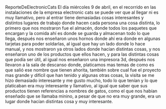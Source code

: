 ReporteDeElectronicCats
El día miércoles 9 de abril, en el recorrido en las instalaciones de la empresa electronic cats se puede ver que al llegar ni es muy llamativo, pero al entrar tiene demasiadas cosas interesantes y distintos lugares de trabajo donde hacen cada persona una cosa distinta, lo primero que nos mostraron fue el almacén, donde todos los paquetes que encargan y la comida ahí es donde se guarda y almacenan todo lo que llega, después nos enseñaron unos hornos donde ahí era donde en algunas tarjetas para poder soldarlas, al igual que hay un lado donde lo hace manual, y nos mostraron ya otros lados donde hacían distintas cosas, y nos enseñaron uno de los productos que ellos hacen, y para las distintas cosas que podía ser útil, al igual nos enseñaron una impresora 3d, después nos llevaron a la sala de descanso donde, platicamos mas temas de como es que salió ese nombre que tienen ahorita, también sobre cual fue el proyecto mas grande y difícil que han tenido y algunas otras cosas, la visita se me hizo demasiado interesante y me gusto mucho, todo lo que tenían y lo que platicaban era muy interesante y llamativo, al igual que saber que sus productos tienen referencias a nombres de gatos, como el que nos habían enseñado que se llamaba minino, a pesar de que no era muy grande, era un lugar donde hacían distintas cosa y muy interesante. 